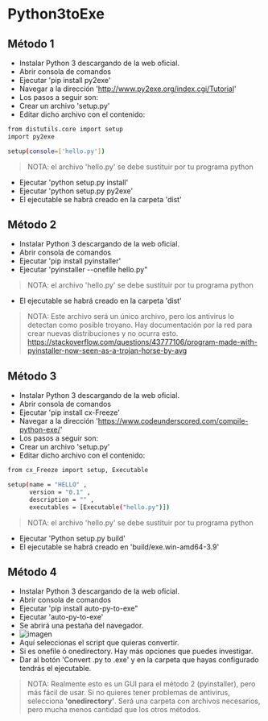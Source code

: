 # Python3toExe

## Método 1
- Instalar Python 3 descargando de la web oficial.
- Abrir consola de comandos
- Ejecutar 'pip install py2exe'
- Navegar a la dirección 'http://www.py2exe.org/index.cgi/Tutorial'
- Los pasos a seguir son:
- Crear un archivo 'setup.py'
- Editar dicho archivo con el contenido:
```sh
from distutils.core import setup
import py2exe

setup(console=['hello.py'])
```
> NOTA: el archivo 'hello.py' se debe sustituir por tu programa python
- Ejecutar 'python setup.py install'
- Ejecutar 'python setup.py py2exe'
- El ejecutable se habrá creado en la carpeta 'dist'

## Método 2
- Instalar Python 3 descargando de la web oficial.
- Abrir consola de comandos
- Ejecutar 'pip install pyinstaller'
- Ejecutar 'pyinstaller --onefile hello.py"
> NOTA: el archivo 'hello.py' se debe sustituir por tu programa python
- El ejecutable se habrá creado en la carpeta 'dist'

> NOTA: Este archivo será un único archivo, pero los antivirus lo detectan como posible troyano. Hay documentación por la red
para crear nuevas distribuciones y no ocurra esto. https://stackoverflow.com/questions/43777106/program-made-with-pyinstaller-now-seen-as-a-trojan-horse-by-avg

## Método 3
- Instalar Python 3 descargando de la web oficial.
- Abrir consola de comandos
- Ejecutar 'pip install cx-Freeze'
- Navegar a la dirección 'https://www.codeunderscored.com/compile-python-exe/'
- Los pasos a seguir son:
- Crear un archivo 'setup.py'
- Editar dicho archivo con el contenido:
```sh
from cx_Freeze import setup, Executable

setup(name = "HELLO" ,
      version = "0.1" ,
      description = "" ,
      executables = [Executable("hello.py")])
```
> NOTA: el archivo 'hello.py' se debe sustituir por tu programa python
- Ejecutar 'Python setup.py build'
- El ejecutable se habrá creado en 'build/exe.win-amd64-3.9'

## Método 4
- Instalar Python 3 descargando de la web oficial.
- Abrir consola de comandos
- Ejecutar 'pip install auto-py-to-exe"
- Ejecutar 'auto-py-to-exe'
- Se abrirá una pestaña del navegador.
- ![imagen](https://user-images.githubusercontent.com/63190654/133272705-2af390f9-6489-4630-a7a3-15fb469e254b.png)
- Aquí seleccionas el script que quieras convertir.
- Si es onefile ó onedirectory. Hay más opciones que puedes investigar.
- Dar al botón 'Convert .py to .exe' y en la carpeta que hayas configurado tendrás el ejecutable.

> NOTA: Realmente esto es un GUI para el método 2 (pyinstaller), pero más fácil de usar. Si no quieres tener problemas de antivirus, selecciona **'onedirectory'**. Será una carpeta con archivos necesarios, pero mucha menos cantidad que los otros métodos.
